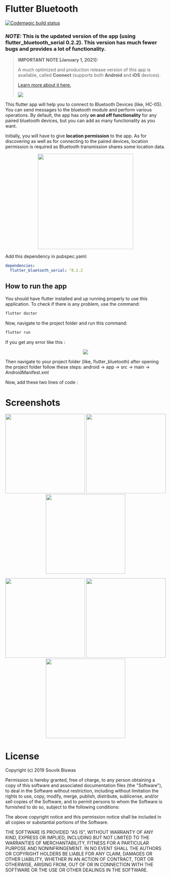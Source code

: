 # Flutter Bluetooth 
[![Codemagic build status](https://api.codemagic.io/apps/5e675f714ce63c22e5aeb47f/5e675f714ce63c22e5aeb47e/status_badge.svg)](https://codemagic.io/apps/5e675f714ce63c22e5aeb47f/5e675f714ce63c22e5aeb47e/latest_build) 

### *NOTE:* This is the updated version of the app (using flutter_bluetooth_serial 0.2.2). This version has much fewer bugs and provides a lot of functionality.

> **IMPORTANT NOTE [January 1, 2021]:** 
> 
> A much optimized and production release version of this app is available, called **Connect** (supports both **Android** and **iOS** devices).
> 
> [Learn more about it here.](https://www.souvikbiswas.com/connect)
> 
> ![](https://github.com/sbis04/flutter_bluetooth/raw/master/images/connect_promo.png)

This flutter app will help you to connect to Bluetooth Devices (like, HC-05). You can send messages to the bluetooth module and perform various operations. By default, the app has only **on and off functionality** for any paired bluetooth devices, but you can add as many functionality as you want.

Initially, you will have to give **location permission** to the app. As for discovering as well as for connecting to the paired devices, location permission is required as Bluetooth transmission shares some location data.  

<p align="center">
  <img width="300" src="https://github.com/sbis04/flutter_bluetooth/raw/master/screenshots/bluetooth_device_location.png">
</p>

Add this dependency in pubspec.yaml:
```yaml
dependencies:
  flutter_bluetooth_serial: ^0.2.2
 ```
 
## How to run the app
You should have flutter installed and up running properly to use this application.
To check if there is any problem, use the command:
```bash
flutter doctor
```
Now, navigate to the project folder and run this command:
```bash
flutter run
```
If you get any error like this : 
<p align="center">
  <img width=max src="https://github.com/sbis04/flutter_bluetooth/raw/master/screenshots/error_screenshot.png">
</p>
Then navigate to your project folder (like, flutter_bluetooth) after opening the project folder follow these steps:
android -> app -> src -> main -> AndroidManifest.xml

Now, add these two lines of code :



# Screenshots
<p align="center">
  <img width="250" src="https://github.com/sbis04/flutter_bluetooth/raw/master/screenshots/bluetooth_turn_on.png">
  <img width="250" src="https://github.com/sbis04/flutter_bluetooth/raw/master/screenshots/connecting.png">
  <img width="250" src="https://github.com/sbis04/flutter_bluetooth/raw/master/screenshots/device_connected.png">
</p>

<p align="center">
  <img width="250" src="https://github.com/sbis04/flutter_bluetooth/raw/master/screenshots/device_on.png">
  <img width="250" src="https://github.com/sbis04/flutter_bluetooth/raw/master/screenshots/device_off.png">
  <img width="250" src="https://github.com/sbis04/flutter_bluetooth/raw/master/screenshots/device_disconnected.png">
</p>

# License

Copyright (c) 2019 Souvik Biswas

Permission is hereby granted, free of charge, to any person obtaining a copy
of this software and associated documentation files (the "Software"), to deal
in the Software without restriction, including without limitation the rights
to use, copy, modify, merge, publish, distribute, sublicense, and/or sell
copies of the Software, and to permit persons to whom the Software is
furnished to do so, subject to the following conditions:

The above copyright notice and this permission notice shall be included in all
copies or substantial portions of the Software.

THE SOFTWARE IS PROVIDED "AS IS", WITHOUT WARRANTY OF ANY KIND, EXPRESS OR
IMPLIED, INCLUDING BUT NOT LIMITED TO THE WARRANTIES OF MERCHANTABILITY,
FITNESS FOR A PARTICULAR PURPOSE AND NONINFRINGEMENT. IN NO EVENT SHALL THE
AUTHORS OR COPYRIGHT HOLDERS BE LIABLE FOR ANY CLAIM, DAMAGES OR OTHER
LIABILITY, WHETHER IN AN ACTION OF CONTRACT, TORT OR OTHERWISE, ARISING FROM,
OUT OF OR IN CONNECTION WITH THE SOFTWARE OR THE USE OR OTHER DEALINGS IN THE
SOFTWARE.
